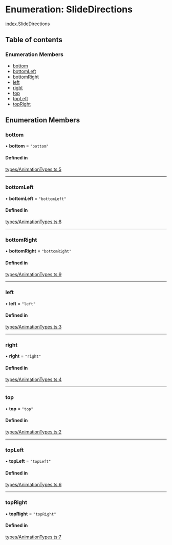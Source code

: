 # Enumeration: SlideDirections

[index](../modules/index.md).SlideDirections

## Table of contents

### Enumeration Members

- [bottom](index.SlideDirections.md#bottom)
- [bottomLeft](index.SlideDirections.md#bottomleft)
- [bottomRight](index.SlideDirections.md#bottomright)
- [left](index.SlideDirections.md#left)
- [right](index.SlideDirections.md#right)
- [top](index.SlideDirections.md#top)
- [topLeft](index.SlideDirections.md#topleft)
- [topRight](index.SlideDirections.md#topright)

## Enumeration Members

### bottom

• **bottom** = ``"bottom"``

#### Defined in

[types/AnimationTypes.ts:5](https://github.com/chili-publish/editor-sdk/blob/6abb55e/types/AnimationTypes.ts#L5)

___

### bottomLeft

• **bottomLeft** = ``"bottomLeft"``

#### Defined in

[types/AnimationTypes.ts:8](https://github.com/chili-publish/editor-sdk/blob/6abb55e/types/AnimationTypes.ts#L8)

___

### bottomRight

• **bottomRight** = ``"bottomRight"``

#### Defined in

[types/AnimationTypes.ts:9](https://github.com/chili-publish/editor-sdk/blob/6abb55e/types/AnimationTypes.ts#L9)

___

### left

• **left** = ``"left"``

#### Defined in

[types/AnimationTypes.ts:3](https://github.com/chili-publish/editor-sdk/blob/6abb55e/types/AnimationTypes.ts#L3)

___

### right

• **right** = ``"right"``

#### Defined in

[types/AnimationTypes.ts:4](https://github.com/chili-publish/editor-sdk/blob/6abb55e/types/AnimationTypes.ts#L4)

___

### top

• **top** = ``"top"``

#### Defined in

[types/AnimationTypes.ts:2](https://github.com/chili-publish/editor-sdk/blob/6abb55e/types/AnimationTypes.ts#L2)

___

### topLeft

• **topLeft** = ``"topLeft"``

#### Defined in

[types/AnimationTypes.ts:6](https://github.com/chili-publish/editor-sdk/blob/6abb55e/types/AnimationTypes.ts#L6)

___

### topRight

• **topRight** = ``"topRight"``

#### Defined in

[types/AnimationTypes.ts:7](https://github.com/chili-publish/editor-sdk/blob/6abb55e/types/AnimationTypes.ts#L7)
